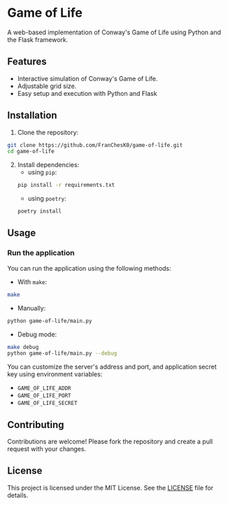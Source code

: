 # Game of Life
A web-based implementation of Conway's Game of Life using Python and the Flask framework.

## Features
- Interactive simulation of Conway's Game of Life.
- Adjustable grid size.
- Easy setup and execution with Python and Flask

## Installation
1. Clone the repository:
```bash
git clone https://github.com/FranChesK0/game-of-life.git
cd game-of-life
```
2. Install dependencies:
    - using `pip`:
    ```bash
    pip install -r requirements.txt
    ```
    - using `poetry`:
    ```bash
    poetry install
    ```

## Usage
### Run the application
You can run the application using the following methods:
- With `make`:
```bash
make
```
- Manually:
```bash
python game-of-life/main.py
```
- Debug mode:
```bash
make debug
python game-of-life/main.py --debug
```

You can customize the server's address and port, and application secret key using environment variables:
- `GAME_OF_LIFE_ADDR`
- `GAME_OF_LIFE_PORT`
- `GAME_OF_LIFE_SECRET`

## Contributing
Contributions are welcome! Please fork the repository and create a pull request with your changes.

## License
This project is licensed under the MIT License. See the [LICENSE](./LICENSE) file for details.
